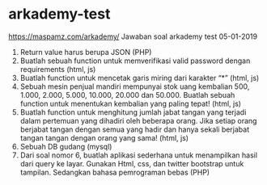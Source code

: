 # arkademy-test
https://maspamz.com/arkademy/
Jawaban soal arkademy test 05-01-2019
1. Return value harus berupa JSON (PHP)
2. Buatlah sebuah function untuk memverifikasi valid password dengan requirements (html, js)
3. Buatlah function untuk mencetak garis miring dari karakter “*”  (html, js)
4. Sebuah mesin penjual mandiri mempunyai stok uang kembalian 500, 1.000, 2.000, 5.000, 10.000, 20.000 dan 50.000. Buatlah sebuah function untuk menentukan kembalian yang paling tepat! (html, js)
5. Buatlah function untuk menghitung jumlah jabat tangan yang terjadi dalam pertemuan yang dihadiri oleh beberapa orang. Jika setiap orang berjabat tangan dengan semua yang hadir dan hanya sekali berjabat tangan tangan dengan orang yang sama! (html, js)
6. Sebuah DB gudang (mysql)
7. Dari soal nomor 6, buatlah aplikasi sederhana untuk menampilkan hasil dari query ke layar. Gunakan Html, css, dan twitter bootstrap untuk tampilan. Sedangkan bahasa pemrograman bebas (PHP)
